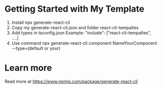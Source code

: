 # Getting Started with My Template

1.  Install npx generate-react-cli
2.  Copy my generate-react-cli.json and folder react-cli-tempaltes
3.  Add types in tsconfig.json
    Example:
    "include": ["react-cli-tempaltes", ....]
4.  Use command npx generate-react-cli component NameYourComponent --type=(default or your)

# Learn more

Read more at https://www.npmjs.com/package/generate-react-cli
